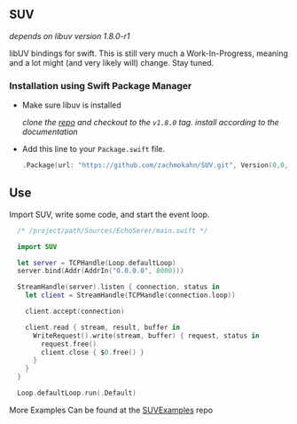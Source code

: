 ## SUV

_depends on libuv version 1.8.0-r1_

libUV bindings for swift. This is still very much a Work-In-Progress, meaning
and a lot might (and very likely will) change. Stay tuned.

### Installation using Swift Package Manager

* Make sure libuv is installed

  _clone the [repo](https://github.com/libuv/libuv/commit/5467299450ecf61635657557b6e01aaaf6c3fdf4) and checkout to the `v1.8.0` tag. install according to the documentation_

* Add this line to your `Package.swift` file.

  ```swift
  .Package(url: "https://github.com/zachmokahn/SUV.git", Version(0,0,1))
  ```

## Use

Import SUV, write some code, and start the event loop.

  ```swift
    /* /project/path/Sources/EchoSerer/main.swift */

    import SUV

    let server = TCPHandle(Loop.defaultLoop)
    server.bind(Addr(AddrIn("0.0.0.0", 8000)))

    StreamHandle(server).listen { connection, status in
      let client = StreamHandle(TCPHandle(connection.loop))

      client.accept(connection)

      client.read { stream, result, buffer in
        WriteRequest().write(stream, buffer) { request, status in
          request.free()
          client.close { $0.free() }
        }
      }
    }

    Loop.defaultLoop.run(.Default)
  ```

More Examples Can be found at the
[SUVExamples](https://github.com/zachmokahn/SUVExamples) repo
